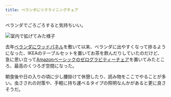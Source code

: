 ```yaml
---
title: ベランダにリクライニングチェア
---
```

ベランダでごろごろすると気持ちいい。

![](https://lh3.googleusercontent.com/docs/AG8NV2YQgy03mTY1EfVuBphA9IvAKe1AGZ66roUfv4K0smT4tab9L5iMcYWein73K5OV47wNzopwSVtyp2bntV6aMpc-aQ-ElfyQRO7BI5WKaZykHt9JarT4FfMMC3LyFVrTLiTjeAX3F0_0UqGqcRVBGlv7l5LsekZu1hiRmZL_nP3PYwKbcyge97qMNuf686dTFW2dhaS7QFrj4vsPpVXnqvZuRKKTAKh7QQ0eBD07AAhU_2TOwVSBHXVWQGVUDoxQdBZwNYgvkSvAacyjSkwbF67KFwLChhD_h4NJP3LjsZEWuQ0nihA0D8gM6YJ6T_2w1dW_sS8fP-nRezKdanjLnMw91q4jyrh9UCUPJ7Ilj_uW_p-cE4RZ1h26WJTp3hI56uPyzaU65L9VQ76x66lRMustezmEkUa5LWkM3eWERhIxuF3M8nZjstRFOTHSx1I5fv1tldUx-33-tE6IPUYonEosZyaTLQPgY0L5bBYacafFpO_9kfIUYJ793dlGx9YdyQ8CTA5YN6dhVhEamSVS0ItvbWzSUKg-RGm0Io-HyRYJM_xAa3BYWUoBXdxrs_8OWM7lAsEdbK78VOSj7Qdm0PRKBTpxsn0tLSi4ry71kY66W4BgfCtH8JUuaCQSnHsqgWhfteh-KJ5pNoTMsI1vXMd1Lzin7UqvX1l2bWkrNbhEt-nh9mNc2UuI8fvNPWs6IdndIWPaFD-_T1LOEs1Y9aUPYue8SDjcl4AtFDHeXnxgq7DRmxphVt8p10gZX7RdjVcqNe6cbKjNqRxaMiUDQ5Ixdl4a3Y5k2evOaeck2cYrUKsR-mO4reNAAX90JubUGaU_izw5R32HzRgz7s_N3-qbvBD9CaUxnJJ1uflna82fiXj4Cdmv8BBVvZOl__NOakKoS_F6ltYaevjVwY5FcxTAqIC-LOwA_J6-GXacsFz8R6hT1Iheb6wmQFMDDzyhBSD7i1FGTSi5byj7eZEpvbb4uo4jW5J3c4jE2vohJ184DJTGWIC4cAkf-2W_oVkRzvtM9ppDZWTtPqRgg657L--7EvaG44vpQJT0txjsXQiVt5M78O_RgTltQarTxJmaPNpGIHE02789nkmR1UKY-Qy-WT80_wpro4AiLcp3N6qr6rr6tDaQT0TZV3SHG6v9oIHb_96SIvYUGojh1R6pJQT7O_HiprPJZ6BonFzywTTLQLSaCwP2LKl0qWbRmh3_8CpXKGvVkzjZBp5HKgVNYUaeJg85Axw3l4dSoFVHsu_ldajv "室内で拡げてみた様子")

去年[ベランダにウッドパネル](https://r7kamura.com/articles/2021-09-30-wood-panel)を敷いて以来、ベランダに出やすくなって捗るようになった、IKEAのテーブルセットを置いてお茶を飲んだりしていたのだけど、急に思い立って[Amazonベーシックのゼログラビティーチェア](https://www.amazon.co.jp/dp/B0716DKHS1)を置いてみたところ、最高のくつろぎ空間になった。

朝食後や日の入りの頃に少し腰掛けて休憩したり、読み物をここでやることが多い。虫さされの対策や、手軽に持ち運べるタイプの照明なんかがあると更に良さそうだ。
